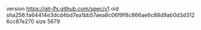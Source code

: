version https://git-lfs.github.com/spec/v1
oid sha256:fa64414e3dcd4bd7ea1bb57aea8c06f9f8c866ae6c88d9ab0d3d3126cc87e270
size 5679
